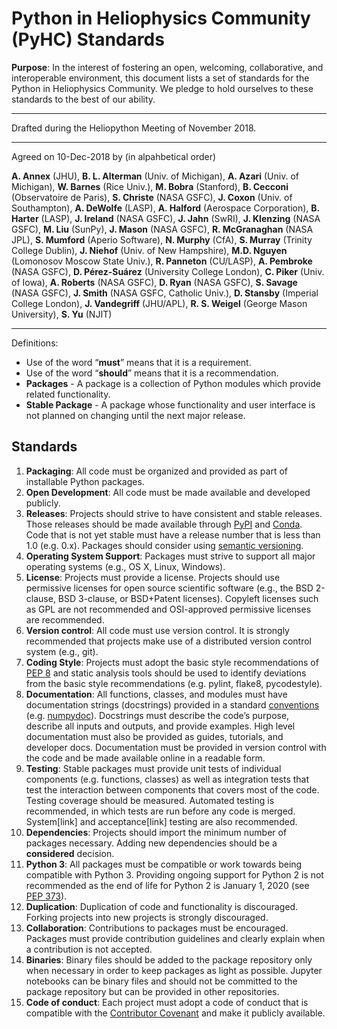 # Python in Heliophysics Community (PyHC) Standards

**Purpose**: In the interest of fostering an open, welcoming, collaborative, and interoperable environment, this document lists a set of standards for the Python in Heliophysics Community. We pledge to hold ourselves to these standards to the best of our ability.

---

Drafted during the Heliopython Meeting of November 2018.

---

Agreed on 10-Dec-2018 by (in alpahbetical order)

**A. Annex** (JHU), **B. L. Alterman** (Univ. of Michigan), **A. Azari** (Univ. of Michigan), **W. Barnes** (Rice Univ.), **M. Bobra** (Stanford), **B. Cecconi** (Observatoire de Paris), **S. Christe** (NASA GSFC), **J. Coxon** (Univ. of Southampton), **A. DeWolfe** (LASP), **A. Halford** (Aerospace Corporation), **B. Harter** (LASP), **J. Ireland** (NASA GSFC), **J. Jahn** (SwRI), **J. Klenzing** (NASA GSFC), **M. Liu** (SunPy), **J. Mason** (NASA GSFC), **R. McGranaghan** (NASA JPL), **S. Mumford** (Aperio Software), **N. Murphy** (CfA), **S. Murray** (Trinity College Dublin), **J. Niehof** (Univ. of New Hampshire), **M.D. Nguyen** (Lomonosov Moscow State Univ.), **R. Panneton** (CU/LASP), **A. Pembroke** (NASA GSFC), **D. Pérez-Suárez** (University College London), **C. Piker** (Univ. of Iowa), **A. Roberts** (NASA GSFC), **D. Ryan** (NASA GSFC), **S. Savage** (NASA GSFC), **J. Smith** (NASA GSFC, Catholic Univ.), **D. Stansby** (Imperial College London), **J. Vandegriff** (JHU/APL), **R. S. Weigel** (George Mason University), **S. Yu** (NJIT)

---

Definitions:
* Use of the word “**must**” means that it is a requirement.
* Use of the word “**should**” means that it is a recommendation.
* **Packages** - A package is a collection of Python modules which provide related functionality.
* **Stable Package** - A package whose functionality and user interface is not planned on changing until the next major release.

## Standards

1. **Packaging**: All code must be organized and provided as part of installable Python packages.
2. **Open Development**: All code must be made available and developed publicly.
3. **Releases**: Projects should strive to have consistent and stable releases. Those releases should be made available through [PyPI](https://pypi.org/) and [Conda](https://conda.io/docs/). Code that is not yet stable must have a release number that is less than 1.0 (e.g. 0.x). Packages should consider using [semantic versioning](https://www.semver.org). 
4. **Operating System Support**: Packages must strive to support all major operating systems (e.g., OS X, Linux, Windows).
5. **License**: Projects must provide a license. Projects should use permissive licenses for open source scientific software (e.g., the BSD 2-clause, BSD 3-clause, or BSD+Patent licenses). Copyleft licenses such as GPL are not recommended and OSI-approved permissive licenses are recommended.
6. **Version control**: All code must use version control. It is strongly recommended that projects make use of a distributed version control system (e.g., git).
7. **Coding Style**: Projects must adopt the basic style recommendations of [PEP 8](https://www.python.org/dev/peps/pep-0008/) and static analysis tools should be used to identify deviations from the basic style recommendations (e.g. pylint, flake8, pycodestyle).
8. **Documentation**: All functions, classes, and modules must have documentation strings (docstrings) provided in a standard [conventions](https://www.python.org/dev/peps/pep-0257/) (e.g. [numpydoc](https://numpydoc.readthedocs.io/en/latest/format.html)). Docstrings must describe the code’s purpose, describe all inputs and outputs, and provide examples. High level documentation must also be provided as guides, tutorials, and developer docs. Documentation must be provided in version control with the code and be made available online in a readable form. 
9. **Testing**: Stable packages must provide unit tests of individual components (e.g. functions, classes) as well as integration tests that test the interaction between components that covers most of the code. Testing coverage should be measured. Automated testing is recommended, in which tests are run before any code is merged. System[link] and acceptance[link] testing are also recommended.
10. **Dependencies**: Projects should import the minimum number of packages necessary. 	Adding new dependencies should be a __considered__ decision.
11. **Python 3**: All packages must be compatible or work towards being compatible with Python 3. Providing ongoing support for Python 2 is not recommended as the end of life for Python 2 is January 1, 2020 (see [PEP 373](https://www.python.org/dev/peps/pep-0373/)).
12. **Duplication**: Duplication of code and functionality is discouraged. Forking projects into new projects is strongly discouraged.
13. **Collaboration**: Contributions to packages must be encouraged. Packages must provide contribution guidelines and clearly explain when a contribution is not accepted.
14. **Binaries**: Binary files should be added to the package repository only when necessary in order to keep packages as light as possible. Jupyter notebooks can be binary files and should not be committed to the package repository but can be provided in other repositories.
15. **Code of conduct**:  Each project must adopt a code of conduct that is compatible with the [Contributor Covenant](https://www.contributor-covenant.org) and make it publicly available.

